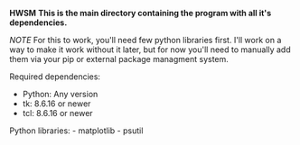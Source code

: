 **HWSM**
**This is the main directory containing the program with all it's dependencies.**

*NOTE*
For this to work, you'll need few python libraries first. I'll work on a way to make it work without it later, but for now you'll need to manually add them via your pip or external package managment system.

Required dependencies:
  - Python: Any version
  - tk: 8.6.16 or newer
  - tcl: 8.6.16 or newer
    
  Python libraries:
    - matplotlib
    - psutil
    
    

